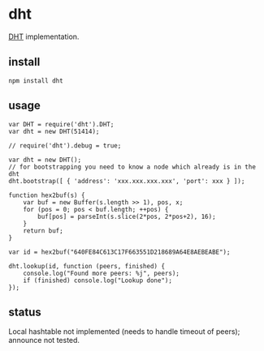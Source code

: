 # dht

[DHT](http://bittorrent.org/beps/bep_0005.html "BitTorrent DHT spec") implementation.

## install

	npm install dht

## usage

	var DHT = require('dht').DHT;
	var dht = new DHT(51414);

	// require('dht').debug = true;

	var dht = new DHT();
	// for bootstrapping you need to know a node which already is in the dht
	dht.bootstrap([ { 'address': 'xxx.xxx.xxx.xxx', 'port': xxx } ]);

	function hex2buf(s) {
		var buf = new Buffer(s.length >> 1), pos, x;
		for (pos = 0; pos < buf.length; ++pos) {
			buf[pos] = parseInt(s.slice(2*pos, 2*pos+2), 16);
		}
		return buf;
	}

	var id = hex2buf("640FE84C613C17F663551D218689A64E8AEBEABE");

	dht.lookup(id, function (peers, finished) {
		console.log("Found more peers: %j", peers);
		if (finished) console.log("Lookup done");
	});

## status

Local hashtable not implemented (needs to handle timeout of peers); announce not tested.
